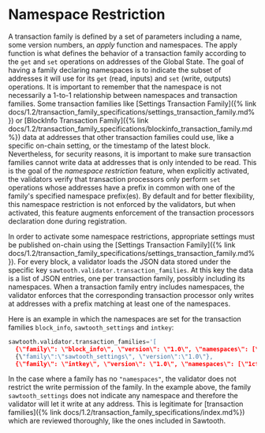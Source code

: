 # Namespace Restriction

A transaction family is defined by a set of parameters including a name,
some version numbers, an *apply* function and namespaces. The apply
function is what defines the behavior of a transaction family according
to the `get` and `set` operations on addresses
of the Global State. The goal of having a family declaring namespaces is
to indicate the subset of addresses it will use for its
`get` (read, inputs) and `set` (write, outputs)
operations. It is important to remember that the namespace is not
necessarily a 1-to-1 relationship between namespaces and transaction
families. Some transaction families like [Settings
Transaction Family]({% link docs/1.2/transaction_family_specifications/settings_transaction_family.md%})
or [BlockInfo Transaction
Family]({% link docs/1.2/transaction_family_specifications/blockinfo_transaction_family.md%})
data at addresses that other transaction
families could use, like a specific on-chain setting, or the timestamp of the
latest block. Nevertheless, for security reasons, it is important to
make sure transaction families cannot write data at addresses that is
only intended to be read. This is the goal of the *namespace
restriction* feature, when explicitly activated, the validators verify
that transaction processors only perform `set` operations
whose addresses have a prefix in common with one of the family's
specified namespace prefix(es). By default and for better flexibility,
this namespace restriction is not enforced by the validators, but when
activated, this feature augments enforcement of the transaction
processors declaration done during registration.

In order to activate some namespace restrictions, appropriate settings
must be published on-chain using the [Settings Transaction Family]({% link
docs/1.2/transaction_family_specifications/settings_transaction_family.md%}).
For every block, a validator loads the JSON data stored under the specific key
`sawtooth.validator.transaction_families`. At this key the data is a list of
JSON entries, one per transaction family, possibly including its namespaces.
When a transaction family entry includes namespaces, the validator enforces that
the corresponding transaction processor only writes at addresses with a prefix
matching at least one of the namespaces.

Here is an example in which the namespaces are set for the transaction
families `block_info`, `sawtooth_settings` and `intkey`:

``` python
sawtooth.validator.transaction_families='[
  {\"family\": \"block_info\", \"version\": \"1.0\", \"namespaces\": [\"00b10c\"]},
  {\"family\":\"sawtooth_settings\", \"version\":\"1.0\"},
  {\"family\": \"intkey\", \"version\": \"1.0\", \"namespaces\": [\"1cf126\"]} ]'
```

In the case where a family has no `"namespaces"`, the validator does not
restrict the write permission of the family. In the example above, the
family `sawtooth_settings` does not indicate any namespace
and therefore the validator will let it write at any address. This is
legitimate for [transaction
families]({% link docs/1.2/transaction_family_specifications/index.md%}) which
are reviewed thoroughly, like the ones included in Sawtooth.
